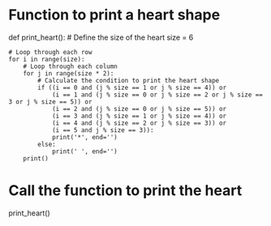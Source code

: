# Function to print a heart shape
def print_heart():
    # Define the size of the heart
    size = 6
    
    # Loop through each row
    for i in range(size):
        # Loop through each column
        for j in range(size * 2):
            # Calculate the condition to print the heart shape
            if ((i == 0 and (j % size == 1 or j % size == 4)) or
                (i == 1 and (j % size == 0 or j % size == 2 or j % size == 3 or j % size == 5)) or
                (i == 2 and (j % size == 0 or j % size == 5)) or
                (i == 3 and (j % size == 1 or j % size == 4)) or
                (i == 4 and (j % size == 2 or j % size == 3)) or
                (i == 5 and j % size == 3)):
                print('*', end='')
            else:
                print(' ', end='')
        print()

# Call the function to print the heart
print_heart()
